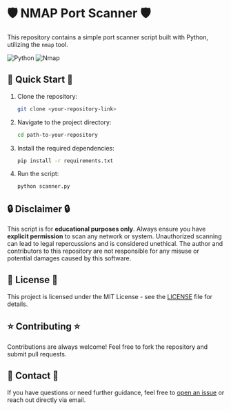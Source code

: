 # 🛡️ NMAP Port Scanner 🛡️

This repository contains a simple port scanner script built with Python, utilizing the `nmap` tool.

![Python](https://img.shields.io/badge/-Python-3776AB?style=flat-square&logo=python&logoColor=white)
![Nmap](https://img.shields.io/badge/-Nmap-000000?style=flat-square)

## 🚀 Quick Start 🚀

1. Clone the repository:
    ```bash
    git clone <your-repository-link>
    ```

2. Navigate to the project directory:
    ```bash
    cd path-to-your-repository
    ```

3. Install the required dependencies:
    ```bash
    pip install -r requirements.txt
    ```

4. Run the script:
    ```bash
    python scanner.py
    ```

## 🔒 Disclaimer 🔒

This script is for **educational purposes only**. Always ensure you have **explicit permission** to scan any network or system. Unauthorized scanning can lead to legal repercussions and is considered unethical. The author and contributors to this repository are not responsible for any misuse or potential damages caused by this software.

## 📘 License 📘

This project is licensed under the MIT License - see the [LICENSE](LICENSE) file for details.

## ⭐ Contributing ⭐

Contributions are always welcome! Feel free to fork the repository and submit pull requests.

## 📧 Contact 📧

If you have questions or need further guidance, feel free to [open an issue](https://github.com/egeland00/NMAP-scanner/issues/new) or reach out directly via email.

